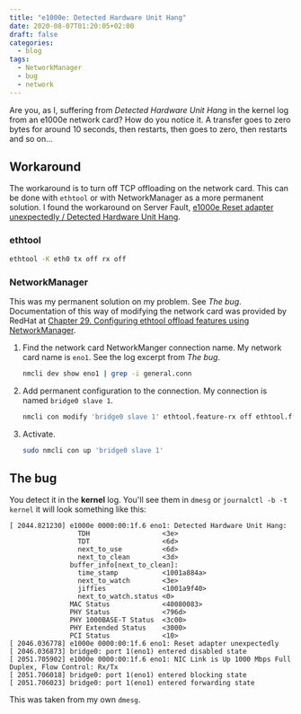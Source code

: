 ```yaml
---
title: "e1000e: Detected Hardware Unit Hang"
date: 2020-08-07T01:20:05+02:00
draft: false
categories:
  - blog
tags:
  - NetworkManager
  - bug
  - network
---
```


Are you, as I, suffering from *Detected Hardware Unit Hang* in the kernel log from an e1000e network card? How do you notice it. A transfer goes to zero bytes for around 10 seconds, then restarts, then goes to zero, then restarts and so on...

<!--more-->

## Workaround

The workaround is to turn off TCP offloading on the network card. This can be done with `ethtool` or with NetworkManager as a more permanent solution. I found the workaround on Server Fault, [e1000e Reset adapter unexpectedly / Detected Hardware Unit Hang](https://serverfault.com/questions/616485/e1000e-reset-adapter-unexpectedly-detected-hardware-unit-hang).

### ethtool

```bash
ethtool -K eth0 tx off rx off
```

### NetworkManager

This was my permanent solution on my problem. See *The bug*. Documentation of this way of modifying the network card was provided by RedHat at [Chapter 29. Configuring ethtool offload features using NetworkManager](https://access.redhat.com/documentation/en-us/red_hat_enterprise_linux/8/html/configuring_and_managing_networking/configuring-ethtool-offload-features-using-networkmanager_configuring-and-managing-networking).

1. Find the network card NetworkManger connection name. My network card name is `eno1`. See the log excerpt from *The bug*.
    ```bash
    nmcli dev show eno1 | grep -i general.conn
    ```
0. Add permanent configuration to the connection. My connection is named `bridge0 slave 1`.
    ```bash
    nmcli con modify 'bridge0 slave 1' ethtool.feature-rx off ethtool.feature-tx off
    ```
0. Activate.
    ```bash
    sudo nmcli con up 'bridge0 slave 1'
    ```

## The bug

You detect it in the **kernel** log. You'll see them in `dmesg` or `journalctl -b -t kernel` it will look something like this:

```text {hl_lines=[1]}
[ 2044.821230] e1000e 0000:00:1f.6 eno1: Detected Hardware Unit Hang:
                 TDH                  <3e>
                 TDT                  <6d>
                 next_to_use          <6d>
                 next_to_clean        <3d>
               buffer_info[next_to_clean]:
                 time_stamp           <1001a884a>
                 next_to_watch        <3e>
                 jiffies              <1001a9f40>
                 next_to_watch.status <0>
               MAC Status             <40080083>
               PHY Status             <796d>
               PHY 1000BASE-T Status  <3c00>
               PHY Extended Status    <3000>
               PCI Status             <10>
[ 2046.036778] e1000e 0000:00:1f.6 eno1: Reset adapter unexpectedly
[ 2046.036873] bridge0: port 1(eno1) entered disabled state
[ 2051.705902] e1000e 0000:00:1f.6 eno1: NIC Link is Up 1000 Mbps Full Duplex, Flow Control: Rx/Tx
[ 2051.706018] bridge0: port 1(eno1) entered blocking state
[ 2051.706023] bridge0: port 1(eno1) entered forwarding state
```

This was taken from my own `dmesg`.

<!---
# vim: set spell spelllang=en:
-->
